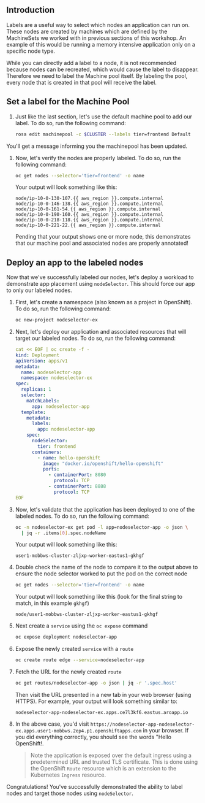 ## Introduction

Labels are a useful way to select which nodes an application can run on. These nodes are created by machines which are defined by the MachineSets we worked with in previous sections of this workshop. An example of this would be running a memory intensive application only on a specific node type.

While you can directly add a label to a node, it is not recommended because nodes can be recreated, which would cause the label to disappear. Therefore we need to label the Machine pool itself. By labeling the pool, every node that is created in that pool will receive the label.

## Set a label for the Machine Pool

1. Just like the last section, let's use the default machine pool to add our label. To do so, run the following command:

    ```bash
    rosa edit machinepool -c $CLUSTER --labels tier=frontend Default
    ```
You'll get a message informing you the machinepool has been updated.
1. Now, let's verify the nodes are properly labeled. To do so, run the following command:

    ```bash
    oc get nodes --selector='tier=frontend' -o name
    ```

    Your output will look something like this:

    ```{.text .no-copy}
    node/ip-10-0-130-107.{{ aws_region }}.compute.internal
    node/ip-10-0-146-138.{{ aws_region }}.compute.internal
    node/ip-10-0-161-54.{{ aws_region }}.compute.internal
    node/ip-10-0-190-160.{{ aws_region }}.compute.internal
    node/ip-10-0-218-118.{{ aws_region }}.compute.internal
    node/ip-10-0-221-22.{{ aws_region }}.compute.internal
    ```

    Pending that your output shows one or more node, this demonstrates that our machine pool and associated nodes are properly annotated!

## Deploy an app to the labeled nodes

Now that we've successfully labeled our nodes, let's deploy a workload to demonstrate app placement using `nodeSelector`. This should force our app to only our labeled nodes.

1. First, let's create a namespace (also known as a project in OpenShift). To do so, run the following command:

    ```bash
    oc new-project nodeselector-ex
    ```

1. Next, let's deploy our application and associated resources that will target our labeled nodes. To do so, run the following command:

    ```yaml
    cat << EOF | oc create -f -
    kind: Deployment
    apiVersion: apps/v1
    metadata:
      name: nodeselector-app
      namespace: nodeselector-ex
    spec:
      replicas: 1
      selector:
        matchLabels:
          app: nodeselector-app
      template:
        metadata:
          labels:
            app: nodeselector-app
        spec:
          nodeSelector:
            tier: frontend
          containers:
            - name: hello-openshift
              image: "docker.io/openshift/hello-openshift"
              ports:
                - containerPort: 8080
                  protocol: TCP
                - containerPort: 8888
                  protocol: TCP
    EOF
    ```

1. Now, let's validate that the application has been deployed to one of the labeled nodes. To do so, run the following command:

    ```bash
    oc -n nodeselector-ex get pod -l app=nodeselector-app -o json \
      | jq -r .items[0].spec.nodeName
    ```

    Your output will look something like this:

    ```{.text .no-copy}
    user1-mobbws-cluster-zljxp-worker-eastus1-gkhgf
    ```

1. Double check the name of the node to compare it to the output above to ensure the node selector worked to put the pod on the correct node

    ```bash
    oc get nodes --selector='tier=frontend' -o name
    ```

    Your output will look something like this (look for the final string to match, in this example `gkhgf`)

    ```{.text .no-copy}
    node/user1-mobbws-cluster-zljxp-worker-eastus1-gkhgf
    ```


1. Next create a `service` using the `oc expose` command

    ```bash
    oc expose deployment nodeselector-app
    ```

1. Expose the newly created `service` with a `route`

    ```bash
    oc create route edge --service=nodeselector-app
    ```

1.  Fetch the URL for the newly created `route`

    ```bash
    oc get routes/nodeselector-app -o json | jq -r '.spec.host'
    ```

    Then visit the URL presented in a new tab in your web browser (using HTTPS). For example, your output will look something similar to:

    ```{.text .no-copy}
    nodeselector-app-nodeselector-ex.apps.ce7l3kf6.eastus.aroapp.io
    ```

1. In the above case, you'd visit `https://nodeselector-app-nodeselector-ex.apps.user1-mobbws.2ep4.p1.openshiftapps.com` in your browser. If you did everything correctly, you should see the words "Hello OpenShift!.

    > Note the application is exposed over the default ingress using a predetermined URL and trusted TLS certificate. This is done using the OpenShift `Route` resource which is an extension to the Kubernetes `Ingress` resource.

Congratulations! You've successfully demonstrated the ability to label nodes and target those nodes using `nodeSelector`.
